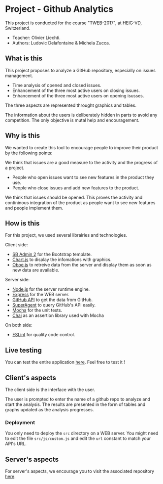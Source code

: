 # Project - Github Analytics
This project is conducted for the course "TWEB-2017", at HEIG-VD, Switzerland.

* Teacher: Olivier Liechti.
* Authors: Ludovic Delafontaine & Michela Zucca.

## What is this
This project proposes to analyze a GitHub repository, especially on issues management.
	
* Time analysis of opened and closed issues.
* Enhancement of the three most active users on closing issues.
* Enhancement of the three most active users on opening isusses.
	
The three aspects are represented throught graphics and tables.
	
The information about the users is deliberately hidden in parts to avoid any competition. The only objective is mutal help and encouragement.
	
## Why is this
We wanted to create this tool to encourage people to improve their product by the following points:

We think that issues are a good measure to the activity and the progress of a project.

* People who open issues want to see new features in the product they use. 
* People who close issues and add new features to the product.

We think that issues should be opened. This proves the activity and contininous integration of the product as people want to see new features and people implement them.

## How is this
For this project, we used several librairies and technologies.
 
Client side:
* [SB Admin 2](https://startbootstrap.com/template-overviews/sb-admin-2/) for the Bootstrap template.
* [Chart.js](http://www.chartjs.org/) to display the infomations with graphics.
* [Oboe.js](http://oboejs.com/) to retreive data from the server and display them as soon as new data are available.

Server side:
* [Node.js](https://nodejs.org/) for the server runtime engine.
* [Express](http://expressjs.com/) for the WEB server.
* [GitHub API](https://developer.github.com/v3/) to get the data from GitHub.
* [SuperAgent](https://github.com/visionmedia/superagent) to query GitHub's API easily.
* [Mocha](https://mochajs.org/) for the unit tests.
* [Chai](http://chaijs.com/) as an assertion library used with Mocha

On both side:
* [ESLint](https://eslint.org/) for quality code control.

## Live testing
You can test the entire application [here](https://heig-vd-tweb2017.github.io/github-analytics-client/). Feel free to test it !

## Client's aspects
The client side is the interface with the user.

The user is prompted to enter the name of a github repo to analyze and start the analysis. The results are presented in the form of tables and graphs updated as the analysis progresses.

### Deployment
You only need to deploy the `src` directory on a WEB server. You might need to edit the file `src/js/custom.js` and edit the `url` constant to match your API's URL.

## Server's aspects
For server's aspects, we encourage you to visit the associated repository [here](https://github.com/heig-vd-tweb2017/github-analytics-server).
